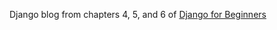 Django blog from chapters 4, 5, and 6 of [Django for Beginners](https://djangoforbeginners.com/introduction/)
